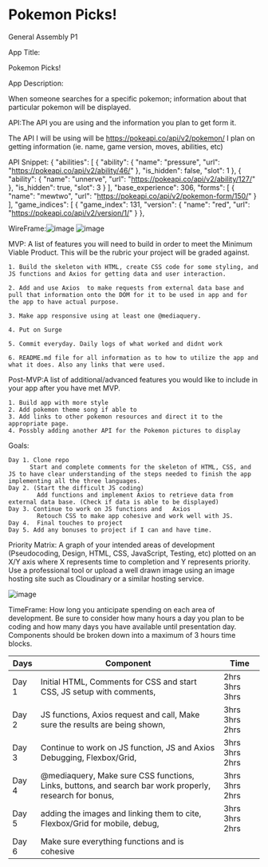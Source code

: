 # Pokemon Picks!
General Assembly P1

App Title: 

Pokemon Picks!

App Description:

When someone searches for a specific pokemon; information about that particular pokemon will be displayed.

API:The API you are using and the information you plan to get form it.

The API I will be using will be https://pokeapi.co/api/v2/pokemon/
I plan on getting information (ie. name, game version, moves, abilities, etc)

API Snippet:
{
  "abilities": [
    {
      "ability": {
        "name": "pressure",
        "url": "https://pokeapi.co/api/v2/ability/46/"
      },
      "is_hidden": false,
      "slot": 1
    },
    {
      "ability": {
        "name": "unnerve",
        "url": "https://pokeapi.co/api/v2/ability/127/"
      },
      "is_hidden": true,
      "slot": 3
    }
  ],
  "base_experience": 306,
  "forms": [
    {
      "name": "mewtwo",
      "url": "https://pokeapi.co/api/v2/pokemon-form/150/"
    }
  ],
  "game_indices": [
    {
      "game_index": 131,
      "version": {
        "name": "red",
        "url": "https://pokeapi.co/api/v2/version/1/"
      }
    },



WireFrame:![image](https://user-images.githubusercontent.com/81048858/121111934-b6974980-c7dd-11eb-987d-ebed77e65686.png)
          ![image](https://user-images.githubusercontent.com/81048858/121222696-c56d1300-c854-11eb-86e6-ec33439b0ca4.png)

MVP: A list of features you will need to build in order to meet the Minimum Viable Product. This will be the rubric your project will be graded against.

    1. Build the skeleton with HTML, create CSS code for some styling, and JS functions and Axios for getting data and user interaction.

    2. Add and use Axios  to make requests from external data base and pull that information onto the DOM for it to be used in app and for the app to have actual purpose.

    3. Make app responsive using at least one @mediaquery.

    4. Put on Surge

    5. Commit everyday. Daily logs of what worked and didnt work

    6. README.md file for all information as to how to utilize the app and what it does. Also any links that were used.


Post-MVP:A list of additional/advanced features you would like to include in your app after you have met MVP.

    1. Build app with more style
    2. Add pokemon theme song if able to
    3. Add links to other pokemon resources and direct it to the appropriate page. 
    4. Possbly adding another API for the Pokemon pictures to display


Goals: 

    Day 1. Clone repo
          Start and complete comments for the skeleton of HTML, CSS, and JS to have clear understanding of the steps needed to finish the app implementing all the three languages.
    Day 2. (Start the difficult JS coding)
            Add functions and implement Axios to retrieve data from external data base. (Check if data is able to be displayed)
    Day 3. Continue to work on JS functions and   Axios 
            Retouch CSS to make app cohesive and work well with JS.
    Day 4.  Final touches to project
    Day 5. Add any bonuses to project if I can and have time.
    
 Priority Matrix: A graph of your intended areas of development (Pseudocoding, Design, HTML, CSS, JavaScript, Testing, etc) plotted on an X/Y axis where X represents time to completion and Y represents priority. Use a professional tool or upload a well drawn image using an image hosting site such as Cloudinary or a similar hosting service.
 
 
  ![image](https://user-images.githubusercontent.com/81048858/121191022-95fcdd00-c839-11eb-83c9-4eb03ef06795.png)



TimeFrame: How long you anticipate spending on each area of development. Be sure to consider how many hours a day you plan to be coding and how many days you have available until presentation day. Components should be broken down into a maximum of 3 hours time blocks.

 | Days  | Component                                                                                               | Time            |
|-------|---------------------------------------------------------------------------------------------------------|-----------------|
| Day 1 | Initial HTML,  Comments for CSS and start CSS, JS setup with comments,                                  | 2hrs 3hrs 3hrs  |
| Day 2 | JS functions, Axios request and call, Make sure the results are being shown,                            | 3hrs 3hrs 2hrs  |
| Day 3 | Continue to work on JS function, JS  and Axios Debugging, Flexbox/Grid,                                 | 3hrs 3hrs 2hrs  |
| Day 4 | @mediaquery, Make sure CSS functions, Links, buttons, and search bar work properly, research for bonus, | 3hrs 3hrs  2hrs |
| Day 5 | adding the images and linking them to cite, Flexbox/Grid for mobile, debug,                             | 3hrs 3hrs 2hrs  |
| Day 6 | Make sure everything functions and is cohesive                                                          |                 |

       



    









